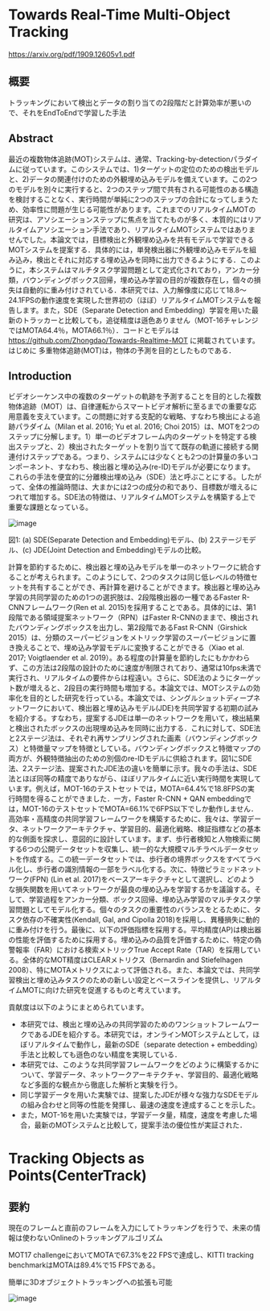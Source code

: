 # Towards Real-Time Multi-Object Tracking

https://arxiv.org/pdf/1909.12605v1.pdf

## 概要

トラッキングにおいて検出とデータの割り当ての2段階だと計算効率が悪いので、それをEndToEndで学習した手法


## Abstract

最近の複数物体追跡(MOT)システムは、通常、Tracking-by-detectionパラダイムに従っています。このシステムでは、1)ターゲットの定位のための検出モデルと、2)データの関連付けのための外観埋め込みモデルを備えています。この2つのモデルを別々に実行すると、2つのステップ間で共有される可能性のある構造を検討することなく、実行時間が単純に2つのステップの合計になってしまうため、効率性に問題が生じる可能性があります。これまでのリアルタイムMOTの研究は、アソシエーションステップに焦点を当てたものが多く、本質的にはリアルタイムアソシエーション手法であり、リアルタイムMOTシステムではありませんでした。本論文では，目標検出と外観埋め込みを共有モデルで学習できるMOTシステムを提案する．具体的には，単発検出器に外観埋め込みモデルを組み込み，検出とそれに対応する埋め込みを同時に出力できるようにする．このように，本システムはマルチタスク学習問題として定式化されており，アンカー分類，バウンディングボックス回帰，埋め込み学習の目的が複数存在し，個々の損失は自動的に重み付けされている．本研究では、入力解像度に応じて18.8～24.1FPSの動作速度を実現した世界初の（ほぼ）リアルタイムMOTシステムを報告します。また，SDE（Separate Detection and Embedding）学習を用いた最新のトラッカーと比較しても，追従精度は遜色ありません（MOT-16チャレンジではMOTA64.4％，MOTA66.1％）．コードとモデルは https://github.com/Zhongdao/Towards-Realtime-MOT に掲載されています。はじめに 多重物体追跡(MOT)は，物体の予測を目的としたものである．

## Introduction

ビデオシーケンス中の複数のターゲットの軌跡を予測することを目的とした複数物体追跡（MOT）は、自律運転からスマートビデオ解析に至るまでの重要な応用意義を支えています。この問題に対する支配的な戦略、すなわち検出による追跡パラダイム（Milan et al. 2016; Yu et al. 2016; Choi 2015）は、MOTを2つのステップに分解します。1）単一のビデオフレーム内のターゲットを特定する検出ステップと、2）検出されたターゲットを割り当てて既存の軌道に接続する関連付けステップである。つまり、システムには少なくとも2つの計算量の多いコンポーネント、すなわち、検出器と埋め込み(re-ID)モデルが必要になります。これらの手法を便宜的に分離検出埋め込み（SDE）法と呼ぶことにする。したがって、全体の推論時間は、大まかには2つの成分の和であり、目標数が増えるにつれて増加する。SDE法の特徴は、リアルタイムMOTシステムを構築する上で重要な課題となっている。

![image](https://user-images.githubusercontent.com/34574033/83053610-f2a4b400-a08b-11ea-8e05-64b5ba2cd8e0.png)

図1: (a) SDE(Separate Detection and Embedding)モデル、(b) 2ステージモデル、(c) JDE(Joint Detection and Embedding)モデルの比較。

計算を節約するために、検出器と埋め込みモデルを単一のネットワークに統合することが考えられます。このようにして、2つのタスクは同じ低レベルの特徴セットを共有することができ、再計算を避けることができます。検出器と埋め込み学習の共同学習のための1つの選択肢は、2段階検出器の一種であるFaster R-CNNフレームワーク(Ren et al. 2015)を採用することである。具体的には、第1段階である領域提案ネットワーク（RPN）はFaster R-CNNのままで、検出されたバウンディングボックスを出力し、第2段階であるFast R-CNN（Girshick 2015）は、分類のスーパービジョンをメトリック学習のスーパービジョンに置き換えることで、埋め込み学習モデルに変換することができる（Xiao et al. 2017; Voigtlaender et al. 2019）。ある程度の計算量を節約したにもかかわらず、この方法は2段階の設計のために速度が制限されており、通常は10fps未満で実行され、リアルタイムの要件からは程遠い。さらに、SDE法のようにターゲット数が増えると、2段目の実行時間も増加する。本論文では、MOTシステムの効率化を目的とした研究を行っている。本論文では、シングルショットディープネットワークにおいて、検出器と埋め込みモデル(JDE)を共同学習する初期の試みを紹介する。すなわち，提案するJDEは単一のネットワークを用いて，検出結果と検出されたボックスの出現埋め込みを同時に出力する．これに対して、SDE法と2ステージ法は、それぞれ再サンプリングされた画素（バウンディングボックス）と特徴量マップを特徴としている。バウンディングボックスと特徴マップの両方が、外観特徴抽出のための別個のre-IDモデルに供給されます。図1にSDE法、2ステージ法、提案されたJDE法の違いを簡単に示す。我々の手法は、SDE法とほぼ同等の精度でありながら、ほぼリアルタイムに近い実行時間を実現しています。例えば，MOT-16のテストセットでは，MOTA=64.4%で18.8FPSの実行時間を得ることができました．一方，Faster R-CNN + QAN embeddingでは，MOT-16のテストセットでMOTA=66.1%で6FPS以下でしか動作しません．高効率・高精度の共同学習フレームワークを構築するために、我々は、学習データ、ネットワークアーキテクチャ、学習目的、最適化戦略、検証指標などの基本的な側面を探求し、意図的に設計しています。まず、歩行者検知と人物検索に関する6つの公開データセットを収集し、統一的な大規模マルチラベルデータセットを作成する。この統一データセットでは、歩行者の境界ボックスをすべてラベル化し、歩行者の識別情報の一部をラベル化する。次に、特徴ピラミッドネットワーク(FPN) (Lin et al. 2017)をベースアーキテクチャとして選択し、どのような損失関数を用いてネットワークが最良の埋め込みを学習するかを議論する。そして、学習過程をアンカー分類、ボックス回帰、埋め込み学習のマルチタスク学習問題としてモデル化する。個々のタスクの重要性のバランスをとるために、タスク依存の不確実性(Kendall, Gal, and Cipolla 2018)を採用し、異種損失に動的に重み付けを行う。最後に、以下の評価指標を採用する。平均精度(AP)は検出器の性能を評価するために採用する。埋め込みの品質を評価するために、特定の偽警報率（FAR）における検索メトリックTrue Accept Rate（TAR）を採用している。全体的なMOT精度はCLEARメトリクス（Bernardin and Stiefelhagen 2008）、特にMOTAメトリクスによって評価される。また、本論文では、共同学習検出と埋め込みタスクのための新しい設定とベースラインを提供し、リアルタイムMOTに向けた研究を促進するものと考えています。

貢献度は以下のようにまとめられています。
- 本研究では、検出と埋め込みの共同学習のためのワンショットフレームワークであるJDEを紹介する。本研究では，オンラインMOTシステムとして，ほぼリアルタイムで動作し，最新のSDE（separate detection + embedding）手法と比較しても遜色のない精度を実現している．
- 本研究では、このような共同学習フレームワークをどのように構築するかについて、学習データ、ネットワークアーキテクチャ、学習目的、最適化戦略など多面的な観点から徹底した解析と実験を行う。
- 同じ学習データを用いた実験では、提案したJDEが様々な強力なSDEモデルの組み合わせと同等の性能を発揮し、最速の速度を達成することを示した。
- また，MOT-16を用いた実験では，学習データ量，精度，速度を考慮した場合，最新のMOTシステムと比較して，提案手法の優位性が実証された．


# Tracking Objects as Points(CenterTrack)

## 要約

現在のフレームと直前のフレームを入力にしてトラッキングを行うで、未来の情報は使わないOnlineのトラッキングアルゴリズム

MOT17 challengeにおいてMOTAで67.3%を22 FPSで達成し、KITTI tracking benchmarkはMOTAは89.4%で15 FPSである。

簡単に3Dオブジェクトトラッキングへの拡張も可能



![image](https://user-images.githubusercontent.com/34574033/79063857-627afd00-7cdf-11ea-8184-b4857b49e10d.png)


